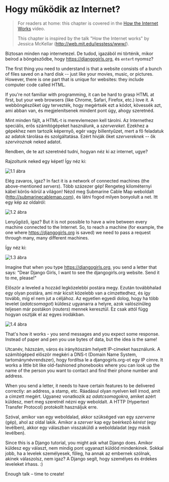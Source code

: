# Hogy működik az Internet?

> For readers at home: this chapter is covered in the [How the Internet Works](https://www.youtube.com/watch?v=oM9yAA09wdc) video.
> 
> This chapter is inspired by the talk "How the Internet works" by Jessica McKellar (http://web.mit.edu/jesstess/www/).

Biztosan minden nap internetezel. De tudod, igazából mi történik, mikor beírod a böngésződbe, hogy https://djangogirls.org, és `enter`t nyomsz?

The first thing you need to understand is that a website consists of a bunch of files saved on a hard disk -- just like your movies, music, or pictures. However, there is one part that is unique for websites: they include computer code called HTML.

If you're not familiar with programming, it can be hard to grasp HTML at first, but your web browsers (like Chrome, Safari, Firefox, etc.) love it. A webböngészőket úgy tervezték, hogy megértsék ezt a kódot, kövessék azt, ami abban van, és megjelenítsenek mindent pont úgy, ahogy szeretnéd.

Mint minden fájlt, a HTML-t is merevlemezen kell tárolni. Az Internethez speciális, erős számítógépeket használunk, a *szervereket*. Ezekhez a gépekhez nem tartozik képernyő, egér vagy billentyűzet, mert a fő feladatuk az adatok tárolása és szolgáltatása. Ezért hívják őket *szervereknek* -- ők *szervíroznak* neked adatot.

Rendben, de te azt szeretnéd tudni, hogyan néz ki az internet, ugye?

Rajzoltunk neked egy képet! Így néz ki:

![1.1 ábra](images/internet_1.png)

Elég zavaros, igaz? In fact it is a network of connected machines (the above-mentioned *servers*). Több százezer gép! Rengeteg kilométernyi kábel körös-körül a világon! Nézd meg Submarine Cable Map weboldalt (http://submarinecablemap.com), és látni fogod milyen bonyolult a net. Itt egy kép az oldalról:

![1.2 ábra](images/internet_3.png)

Lenyűgöző, igaz? But it is not possible to have a wire between every machine connected to the Internet. So, to reach a machine (for example, the one where https://djangogirls.org is saved) we need to pass a request through many, many different machines.

Így néz ki:

![1.3 ábra](images/internet_2.png)

Imagine that when you type https://djangogirls.org, you send a letter that says: "Dear Django Girls, I want to see the djangogirls.org website. Send it to me, please!"

Először a leveled a hozzád legközelebbi postára megy. Ezután továbbhalad egy olyan postára, ami már kicsit közelebb van a címzettedhez, és így tovább, míg el nem jut a céljához. Az egyetlen egyedi dolog, hogy ha több levelet (*adatcsomagot*) küldesz ugyanarra a helyre, azok valószínűleg teljesen már postákon (*routers*) mennek keresztül. Ez csak attól függ hogyan osztják el az egyes irodákban.

![1.4 ábra](images/internet_4.png)

That's how it works - you send messages and you expect some response. Instead of paper and pen you use bytes of data, but the idea is the same!

Utcanév, házszám, város és irányítószám helyett IP-címeket használunk. A számítógéped először megkéri a DNS-t (Domain Name System, tartománynévrendszer), hogy fordítsa le a djangogirls.org-ot egy IP címre. It works a little bit like old-fashioned phonebooks where you can look up the name of the person you want to contact and find their phone number and address.

When you send a letter, it needs to have certain features to be delivered correctly: an address, a stamp, etc. Ráadásul olyan nyelven kell írnod, amit a címzett megért. Ugyanez vonatkozik az *adatcsomagokra*, amiket azért küldesz, mert meg szeretnél nézni egy weboldalt. A HTTP (Hypertext Transfer Protocol) protokollt használjuk erre.

Szóval, amikor van egy weboldalad, akkor szükséged van egy *szerverre* (gép), ahol az oldal lakik. Amikor a *szerver* kap egy beérkező *kérést* (egy levélben), akkor egy válaszban visszaküldi a weboldaladat (egy másik levélben).

Since this is a Django tutorial, you might ask what Django does. Amikor küldesz egy választ, nem mindig pont ugyanazt küldöd mindenkinek. Sokkal jobb, ha a levelek személyesek, főleg, ha annak az embernek szólnak, akinek válaszolsz, nem igaz? A Django segít, hogy személyes és érdekes leveleket írhass. :)

Enough talk – time to create!
